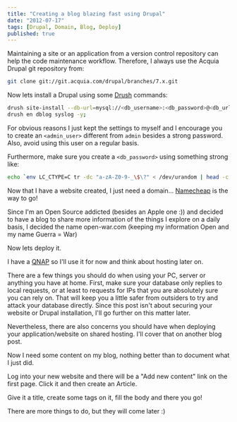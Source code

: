 ```yaml
---
title: "Creating a blog blazing fast using Drupal"
date: "2012-07-17"
tags: [Drupal, Domain, Blog, Deploy]
published: true
---
```


Maintaining a site or an application from a version control repository can help the code maintenance workflow. Therefore, I always use the Acquia Drupal git repository from:
```bash
git clone git://git.acquia.com/drupal/branches/7.x.git
```

Now lets install a Drupal using some [Drush](http://drupal.org/project/drush) commands:

```bash
drush site-install --db-url=mysql://<db_username>:<db_password>@<db_url>/<db_name> --account-name=<admin_user> --account-pass=<admin_password> --sites-subdir=default -y
drush en dblog syslog -y;
```

For obvious reasons I just kept the settings to myself and I encourage you to create an `<admin_user>` different from `admin` besides a strong password. Also, avoid using this user on a regular basis.

Furthermore, make sure you create a `<db_password>` using something strong like:

```bash
echo `env LC_CTYPE=C tr -dc "a-zA-Z0-9-_\$\?" < /dev/urandom | head -c 8`'
```

Now that I have a website created, I just need a domain... [Namecheap](http://www.namecheap.com/) is the way to go!

Since I'm an Open Source addicted (besides an Apple one :)) and decided to have a blog to share more information of the things I explore on a daily basis, I decided the name open-war.com (keeping my information Open and my name Guerra = War)


Now lets deploy it.

I have a [QNAP](http://www.qnap.com) so I'll use it for now and think about hosting later on.

There are a few things you should do when using your PC, server or anything you have at home. First, make sure your database only replies to local requests, or at least to requests for IPs that you are absolutely sure you can rely on. That will keep you a little safer from outsiders to try and attack your database directly. Since this post isn't about securing your website or Drupal installation, I'll go further on this matter later.

Nevertheless, there are also concerns you should have when deploying your application/website on shared hosting. I'll cover that on another blog post.

Now I need some content on my blog, nothing better than to document what I just did.

Log into your new website and there will be a "Add new content" link on the first page. Click it and then create an Article.

Give it a title, create some tags on it, fill the body and there you go!

There are more things to do, but they will come later :)
